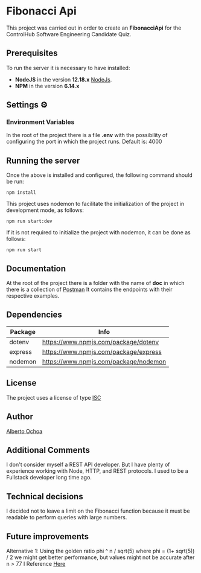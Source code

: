 # Fibonacci Api

This project was carried out in order to create an **FibonacciApi** for the ControlHub Software Engineering Candidate Quiz.

## Prerequisites

To run the server it is necessary to have installed:

- **NodeJS** in the version **12.18.x** [NodeJs](https://nodejs.org/en/blog/release/v12.18.4/).
- **NPM** in the version **6.14.x**

## Settings ⚙

### Environment Variables

In the root of the project there is a file **.env** with the possibility of configuring the port in which the project runs.
Default is: 4000

## Running the server

Once the above is installed and configured, the following command should be run:

```
npm install
```

This project uses nodemon to facilitate the initialization of the project in development mode, as follows:

```
npm run start:dev
```

If it is not required to initialize the project with nodemon, it can be done as follows:

```
npm run start
```

## Documentation

At the root of the project there is a folder with the name of **doc** in which there is a collection of [Postman](https://www.postman.com/downloads/) It contains the endpoints with their respective examples.

## Dependencies

| Package   | Info                                    |
| --------- | --------------------------------------- |
| dotenv    | https://www.npmjs.com/package/dotenv    |
| express   | https://www.npmjs.com/package/express   |
| nodemon   | https://www.npmjs.com/package/nodemon   |


## License

The project uses a license of type [ISC](https://opensource.org/licenses/ISC)

## Author

[Alberto Ochoa](https://www.linkedin.com/in/alberto-ochoa-de-la-torre-340410171/)

## Additional Comments
I don't consider myself a REST API developer.
But I have plenty of experience working with Node, HTTP, and REST protocols. I used to be a Fullstack developer long time ago.
## Technical decisions
I decided not to leave a limit on the Fibonacci function because it must be readable to perform queries with large numbers.

## Future improvements
Alternative 1:
Using the golden ratio phi ^ n / sqrt(5) where phi = (1+ sqrt(5)) / 2 we might get better performance, but values might not be accurate after n > 77 I Reference [Here](https://stackoverflow.com/questions/7944239/generating-fibonacci-sequence/42952842#42952842)